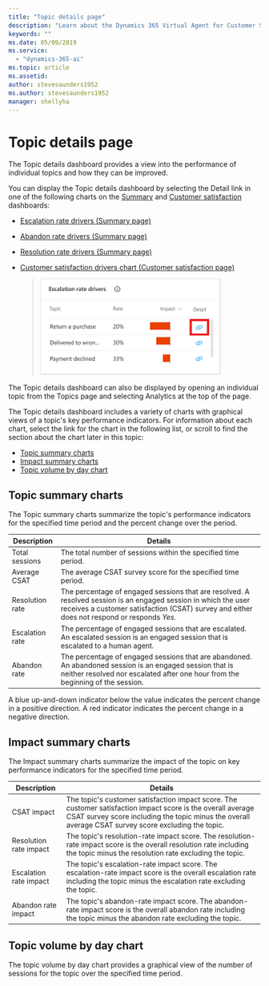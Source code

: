 ```yaml
---
title: "Topic details page"
description: "Learn about the Dynamics 365 Virtual Agent for Customer Service Topic details dashboard."
keywords: ""
ms.date: 05/09/2019
ms.service:
  - "dynamics-365-ai"
ms.topic: article
ms.assetid: 
author: stevesaunders1952
ms.author: stevesaunders1952
manager: shellyha
---
```


# Topic details page

The Topic details dashboard provides a view into the performance of individual topics and how they can be improved.

You can display the Topic details dashboard by selecting the Detail link in one of the following charts on the [Summary](analytics-summary.md) and [Customer satisfaction](analytics-CSAT.md) dashboards:

* [Escalation rate drivers (Summary page)](analytics-summary.md#escalation-rate-drivers-chart)
* [Abandon rate drivers (Summary page)](analytics-summary.md#abandon-rate-drivers-chart)
* [Resolution rate drivers (Summary page)](analytics-summary.md#resolution-rate-drivers-chart)
* [Customer satisfaction drivers chart (Customer satisfaction page)](analytics-CSAT.md#customer-satisfaction-drivers-chart)

   > ![Topic details link](media/topic-details-link.png)

The Topic details dashboard can also be displayed by opening an individual topic from the Topics page and selecting Analytics at the top of the page. 

The Topic details dashboard includes a variety of charts with graphical views of a topic's key performance indicators. For information about each chart, select the link for the chart in the following list, or scroll to find the section about the chart later in this topic:

* [Topic summary charts](#topic-summary-charts)
* [Impact summary charts](#impact-summary-charts)
* [Topic volume by day chart](#topic-volume-by-day-chart)

## Topic summary charts

The Topic summary charts summarize the topic's performance indicators for the specified time period and the percent change over the period.

Description | Details
----------- | -------
Total sessions | The total number of sessions within the specified time period.
Average CSAT | The average CSAT survey score for the specified time period.
Resolution rate | The percentage of engaged sessions that are resolved. A resolved session is an engaged session in which the user receives a customer satisfaction (CSAT) survey and either does not respond or responds *Yes*.
Escalation rate | The percentage of engaged sessions that are escalated. An escalated session is an engaged session that is escalated to a human agent.
Abandon rate | The percentage of engaged sessions that are abandoned. An abandoned session is an engaged session that is neither resolved nor escalated after one hour from the beginning of the session.

A blue up-and-down indicator below the value indicates the percent change in a positive direction. A red indicator indicates the percent change in a negative direction.

## Impact summary charts

The Impact summary charts summarize the impact of the topic on key performance indicators for the specified time period.

Description | Details
----------- | -------
CSAT impact | The topic's customer satisfaction impact score. The customer satisfaction impact score is the overall average CSAT survey score including the topic minus the overall average CSAT survey score excluding the topic.
Resolution rate impact | The topic's resolution-rate impact score. The resolution-rate impact score is the overall resolution rate including the topic minus the resolution rate excluding the topic.
Escalation rate impact | The topic's escalation-rate impact score. The escalation-rate impact score is the overall escalation rate including the topic minus the escalation rate excluding the topic.
Abandon rate impact | The topic's abandon-rate impact score. The abandon-rate impact score is the overall abandon rate including the topic minus the abandon rate excluding the topic.

## Topic volume by day chart

The topic volume by day chart provides a graphical view of the number of sessions for the topic over the specified time period.
